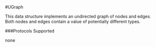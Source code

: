 #UGraph

This data structure implements an undirected graph of nodes and edges. Both nodes and edges contain a value of potentially different types. 

###Protocols Supported

none